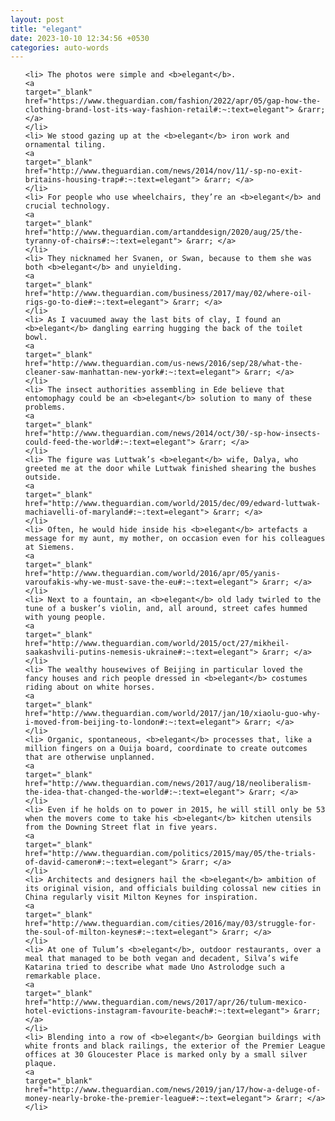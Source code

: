 ```yaml
---
layout: post
title: "elegant"
date: 2023-10-10 12:34:56 +0530
categories: auto-words
---
```

<ol>

    <li> The photos were simple and <b>elegant</b>.
    <a 
    target="_blank" 
    href="https://www.theguardian.com/fashion/2022/apr/05/gap-how-the-clothing-brand-lost-its-way-fashion-retail#:~:text=elegant"> &rarr; </a>
    </li>
    <li> We stood gazing up at the <b>elegant</b> iron work and ornamental tiling.
    <a 
    target="_blank" 
    href="http://www.theguardian.com/news/2014/nov/11/-sp-no-exit-britains-housing-trap#:~:text=elegant"> &rarr; </a>
    </li>
    <li> For people who use wheelchairs, they’re an <b>elegant</b> and crucial technology.
    <a 
    target="_blank" 
    href="http://www.theguardian.com/artanddesign/2020/aug/25/the-tyranny-of-chairs#:~:text=elegant"> &rarr; </a>
    </li>
    <li> They nicknamed her Svanen, or Swan, because to them she was both <b>elegant</b> and unyielding.
    <a 
    target="_blank" 
    href="http://www.theguardian.com/business/2017/may/02/where-oil-rigs-go-to-die#:~:text=elegant"> &rarr; </a>
    </li>
    <li> As I vacuumed away the last bits of clay, I found an <b>elegant</b> dangling earring hugging the back of the toilet bowl.
    <a 
    target="_blank" 
    href="http://www.theguardian.com/us-news/2016/sep/28/what-the-cleaner-saw-manhattan-new-york#:~:text=elegant"> &rarr; </a>
    </li>
    <li> The insect authorities assembling in Ede believe that entomophagy could be an <b>elegant</b> solution to many of these problems.
    <a 
    target="_blank" 
    href="http://www.theguardian.com/news/2014/oct/30/-sp-how-insects-could-feed-the-world#:~:text=elegant"> &rarr; </a>
    </li>
    <li> The figure was Luttwak’s <b>elegant</b> wife, Dalya, who greeted me at the door while Luttwak finished shearing the bushes outside.
    <a 
    target="_blank" 
    href="http://www.theguardian.com/world/2015/dec/09/edward-luttwak-machiavelli-of-maryland#:~:text=elegant"> &rarr; </a>
    </li>
    <li> Often, he would hide inside his <b>elegant</b> artefacts a message for my aunt, my mother, on occasion even for his colleagues at Siemens.
    <a 
    target="_blank" 
    href="http://www.theguardian.com/world/2016/apr/05/yanis-varoufakis-why-we-must-save-the-eu#:~:text=elegant"> &rarr; </a>
    </li>
    <li> Next to a fountain, an <b>elegant</b> old lady twirled to the tune of a busker’s violin, and, all around, street cafes hummed with young people.
    <a 
    target="_blank" 
    href="http://www.theguardian.com/world/2015/oct/27/mikheil-saakashvili-putins-nemesis-ukraine#:~:text=elegant"> &rarr; </a>
    </li>
    <li> The wealthy housewives of Beijing in particular loved the fancy houses and rich people dressed in <b>elegant</b> costumes riding about on white horses.
    <a 
    target="_blank" 
    href="http://www.theguardian.com/world/2017/jan/10/xiaolu-guo-why-i-moved-from-beijing-to-london#:~:text=elegant"> &rarr; </a>
    </li>
    <li> Organic, spontaneous, <b>elegant</b> processes that, like a million fingers on a Ouija board, coordinate to create outcomes that are otherwise unplanned.
    <a 
    target="_blank" 
    href="http://www.theguardian.com/news/2017/aug/18/neoliberalism-the-idea-that-changed-the-world#:~:text=elegant"> &rarr; </a>
    </li>
    <li> Even if he holds on to power in 2015, he will still only be 53 when the movers come to take his <b>elegant</b> kitchen utensils from the Downing Street flat in five years.
    <a 
    target="_blank" 
    href="http://www.theguardian.com/politics/2015/may/05/the-trials-of-david-cameron#:~:text=elegant"> &rarr; </a>
    </li>
    <li> Architects and designers hail the <b>elegant</b> ambition of its original vision, and officials building colossal new cities in China regularly visit Milton Keynes for inspiration.
    <a 
    target="_blank" 
    href="http://www.theguardian.com/cities/2016/may/03/struggle-for-the-soul-of-milton-keynes#:~:text=elegant"> &rarr; </a>
    </li>
    <li> At one of Tulum’s <b>elegant</b>, outdoor restaurants, over a meal that managed to be both vegan and decadent, Silva’s wife Katarina tried to describe what made Uno Astrolodge such a remarkable place.
    <a 
    target="_blank" 
    href="http://www.theguardian.com/news/2017/apr/26/tulum-mexico-hotel-evictions-instagram-favourite-beach#:~:text=elegant"> &rarr; </a>
    </li>
    <li> Blending into a row of <b>elegant</b> Georgian buildings with white fronts and black railings, the exterior of the Premier League offices at 30 Gloucester Place is marked only by a small silver plaque.
    <a 
    target="_blank" 
    href="http://www.theguardian.com/news/2019/jan/17/how-a-deluge-of-money-nearly-broke-the-premier-league#:~:text=elegant"> &rarr; </a>
    </li>